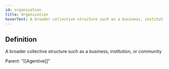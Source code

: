 ```yaml
---
id: organization
title: Organization
hoverText: A broader collective structure such as a business, institution, or community
---
```

## Definition
A broader collective structure such as a business, institution, or community

Parent: "[[Agentive]]"